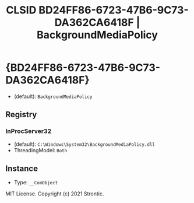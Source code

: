 ﻿---
title: "CLSID BD24FF86-6723-47B6-9C73-DA362CA6418F | BackgroundMediaPolicy"
excerpt: What is COM-Object CLSID BD24FF86-6723-47B6-9C73-DA362CA6418F?
---

# {BD24FF86-6723-47B6-9C73-DA362CA6418F}

* (default): `BackgroundMediaPolicy`

## Registry


### InProcServer32

* (default): `C:\Windows\System32\BackgroundMediaPolicy.dll`
* ThreadingModel: `Both`

## Instance

* Type: `__ComObject`

MIT License. Copyright (c) 2021 Strontic.



